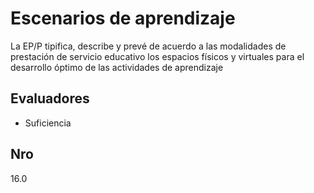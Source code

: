 # Escenarios de aprendizaje

La EP/P tipifica, describe y prevé de acuerdo a las modalidades de prestación de servicio educativo los espacios físicos y virtuales para el desarrollo óptimo de las actividades de aprendizaje

## Evaluadores
* Suficiencia


## Nro
16.0
